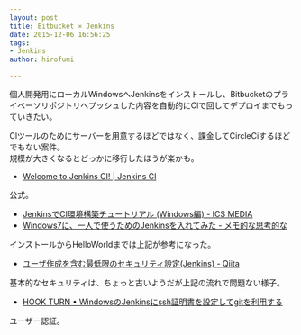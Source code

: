 ```yaml
---
layout: post
title: Bitbucket × Jenkins
date: 2015-12-06 16:56:25
tags:
- Jenkins
author: hirofumi

---
```

個人開発用にローカルWindowsへJenkinsをインストールし、Bitbucketのプライベーソリポジトリへプッシュした内容を自動的にClで回してデプロイまでもっていきたい。

Clツールのためにサーバーを用意するほどではなく、課金してCircleCiするほどでもない案件。  
規模が大きくなるとどっかに移行したほうが楽かも。

-   [Welcome to Jenkins CI! | Jenkins CI](http://jenkins-ci.org/)

公式。

-   [JenkinsでCI環境構築チュートリアル (Windows編) - ICS MEDIA](https://ics.media/entry/2410)
-   [Windows7に、一人で使うためのJenkinsを入れてみた - メモ的な思考的な](http://thinkami.hatenablog.com/entry/20121125/1353795880)

インストールからHelloWorldまでは上記が参考になった。

-   [ユーザ作成を含む最低限のセキュリティ設定(Jenkins) - Qiita](http://qiita.com/n_rooms/items/2e1adefcc26d51b4e866)

基本的なセキュリティは、ちょっと古いようだが上記の流れで問題ない様子。

-   [HOOK TURN • WindowsのJenkinsにssh証明書を設定してgitを利用する](http://hookturn.tumblr.com/post/101929615252/windows%E3%81%AEjenkins%E3%81%ABssh%E8%A8%BC%E6%98%8E%E6%9B%B8%E3%82%92%E8%A8%AD%E5%AE%9A%E3%81%97%E3%81%A6git%E3%82%92%E5%88%A9%E7%94%A8%E3%81%99%E3%82%8B)

ユーザー認証。